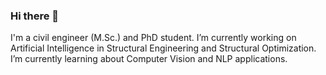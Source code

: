 ### Hi there 👋

I'm a civil engineer (M.Sc.) and PhD student.
I’m currently working on Artificial Intelligence in Structural Engineering and Structural Optimization.
I’m currently learning about Computer Vision and NLP applications.


